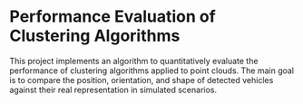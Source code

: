 # Performance Evaluation of Clustering Algorithms

This project implements an algorithm to quantitatively evaluate
the performance of clustering algorithms applied to point clouds.
The main goal is to compare the position, orientation, and shape
of detected vehicles against their real representation in 
simulated scenarios.
